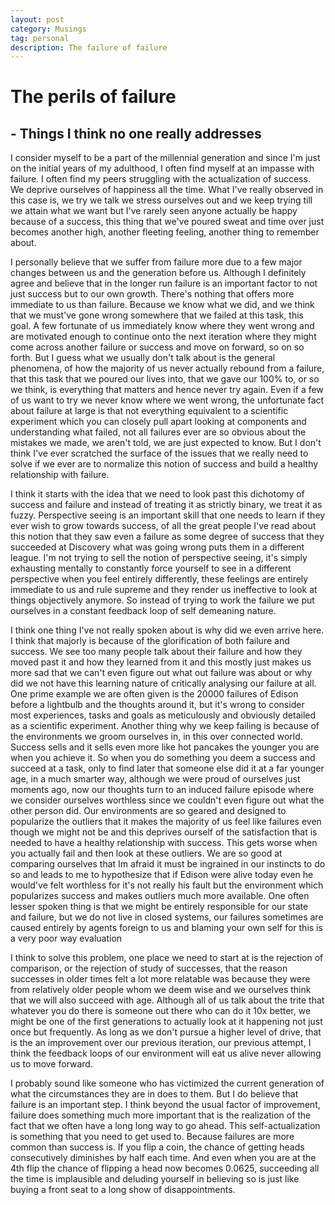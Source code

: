 ```yaml
---
layout: post
category: Musings
tag: personal
description: The failure of failure
---
```


# The perils of failure
## - Things I think no one really addresses


I consider myself to be a part of the millennial generation and since I'm just on the initial years of my adulthood, I often find myself at an impasse with failure. I often find my peers struggling with the actualization of success. We deprive ourselves of happiness all the time. What I've really observed in this case is, we try we talk we stress ourselves out and we keep trying till we attain what we want but I've rarely seen anyone actually be happy because of a success, this thing that we've poured sweat and time over just becomes another high, another fleeting feeling, another thing to remember about.

I personally believe that we suffer from failure more due to a few major changes between us and the generation before us. Although I definitely agree and believe that in the longer run failure is an important factor to not just success but to our own growth. There's nothing that offers more immediate to us than failure. Because we know what we did, and we think that we must've gone wrong somewhere that we failed at this task, this goal. A few fortunate of us immediately know where they went wrong and are motivated enough to continue onto the next iteration where they might come across another failure or success and move on forward, so on so forth. But I guess what we usually don't talk about is the general phenomena, of how the majority of us never actually rebound from a failure, that this task that we poured our lives into, that we gave our 100% to, or so we think, is everything that matters and hence never try again. Even if a few of us want to try we never know where we went wrong, the unfortunate fact about failure at large is that not everything equivalent to a scientific experiment which you can closely pull apart looking at components and understanding what failed, not all failures ever are so obvious about the mistakes we made, we aren't told, we are just expected to know. But I don't think I've ever scratched the surface of the issues that we really need to solve if we ever are to normalize this notion of success and build a healthy relationship with failure.

I think it starts with the idea that we need to look past this dichotomy of success and failure and instead of treating it as strictly binary, we treat it as fuzzy. Perspective seeing is an important skill that one needs to learn if they ever wish to grow towards success, of all the great people I've read about this notion that they saw even a failure as some degree of success that they succeeded at Discovery what was going wrong puts them in a different league. I'm not trying to sell the notion of perspective seeing, it's simply exhausting mentally to constantly force yourself to see in a different perspective when you feel entirely differently, these feelings are entirely immediate to us and rule supreme and they render us ineffective to look at things objectively anymore. So instead of trying to work the failure we put ourselves in a constant feedback loop of self demeaning nature.

I think one thing I've not really spoken about is why did we even arrive here. I think that majorly is because of the glorification of both failure and success. We see too many people talk about their failure and how they moved past it and how they learned from it and this mostly just makes us more sad that we can't even figure out what out failure was about or why did we not have this learning nature of critically analysing our failure at all. One prime example we are often given is the 20000 failures of Edison before a lightbulb and the thoughts around it, but it's wrong to consider most experiences, tasks and goals as meticulously and obviously detailed as a scientific experiment. Another thing why we keep failing is because of the environments we groom ourselves in, in this over connected world. Success sells and it sells even more like hot pancakes the younger you are when you achieve it. So when you do something you deem a success and succeed at a task, only to find later that someone else did it at a far younger age, in a much smarter way, although we were proud of ourselves just moments ago, now our thoughts turn to an induced failure episode where we consider ourselves worthless since we couldn't even figure out what the other person did. Our environments are so geared and designed to popularize the outliers that it makes the majority of us feel like failures even though we might not be and this deprives ourself of the satisfaction that is needed to have a healthy relationship with success.  This gets worse when you actually fail and then look at these outliers. We are so good at comparing ourselves that Im afraid it must be ingrained in our instincts to do so and leads to me to hypothesize that if Edison were alive today even he would've felt worthless for it's not really his fault but the environment which popularizes success and makes outliers much more available. One often lesser spoken thing is that we might be entirely responsible for our state and failure, but we do not live in closed systems, our failures sometimes are caused entirely by agents foreign to us and blaming your own self for this is a very poor way evaluation

I think to solve this problem, one place we need to start at is the rejection of comparison, or the rejection of study of successes, that the reason successes in older times felt a lot more relatable was because they were from relatively older people whom we deem wise and we ourselves think that we will also succeed with age. Although all of us talk about the trite that whatever you do there is someone out there who can do it 10x better, we might be one of the first generations to actually look at it happening not just once but frequently. As long as we don't pursue a higher level of drive, that is the an improvement over our previous iteration, our previous attempt, I think the feedback loops of our environment will eat us alive never allowing us to move forward.

I probably sound like someone who has victimized the current generation of what the circumstances they are in does to them. But I do believe that failure is an important step. I think beyond the usual factor of improvement, failure does something much more important that is the realization of the fact that we often have a long long way to go ahead. This self-actualization is something that you need to get used to. Because failures are more common than success is. If you flip a coin, the chance of getting heads consecutively diminishes by half each time. And even when you are at the 4th flip the chance of flipping a head now becomes 0.0625, succeeding all the time is implausible and deluding yourself in believing so is just like buying a front seat to a long show of disappointments.
